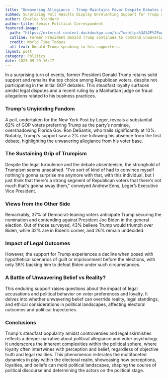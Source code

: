 ```yaml
---
title: "Unwavering Allegiance - Trump Maintains Favor Despite Debates Absence!"
subhed: Surprising Poll Results Display Unrelenting Support for Trump amidst Legal Troubles
author: Charles Standard
author-title: Senior Political Correspondent
featured-image: 
  path: "https://external-content.duckduckgo.com/iu/?u=https%3A%2F%2Fworldtimetodays.com%2Fwp-content%2Fuploads%2F2023%2F09%2F1695693544_img-780x470.jpg&f=1&nofb=1&ipt=40b3aa7766d1cfa82575bf8c327a0fc60ca4e007b7a5564f325fa56e03edf467&ipo=images"
  cutline: Former President Donald Trump continues to command unwavering support from the Republican voter base.
  credit: World Time Todays
  alt-text: Donald Trump speaking to his supporters.
layout: post
category: Politics
date: 2023-09-29 16:17
---
```


In a surprising turn of events, former President Donald Trump retains solid support and remains the top choice among Republican voters, despite not participating in the initial GOP debates. This steadfast loyalty surfaces amidst legal disputes and a recent ruling by a Manhattan judge on fraud allegations related to his business practices.

### Trump's Unyielding Fandom
A poll, undertaken for the New York Post by Leger, reveals a substantial 62% of GOP voters preferring Trump as the party’s nominee, overshadowing Florida Gov. Ron DeSantis, who trails significantly at 10%. Notably, Trump's support saw a 2% rise following his absence from the first debate, highlighting the unwavering allegiance from his voter base.

### The Sustaining Grip of Trumpism
Despite the legal turbulence and the debate absenteeism, the stronghold of Trumpism seems unscathed. "I've sort of kind of had to convince myself nothing's gonna surprise me anymore with that, with this individual, but I just think that there's a strong segment of Republican voters that there's not much that's gonna sway them," conveyed Andrew Enns, Leger’s Executive Vice President.

### Views from the Other Side
Remarkably, 37% of Democrat-leaning voters anticipate Trump securing the nomination and contending against President Joe Biden in the general election. Out of those surveyed, 43% believe Trump would triumph over Biden, while 32% are in Biden’s corner, and 26% remain undecided.

### Impact of Legal Outcomes
However, the support for Trump experiences a decline when posed with hypothetical scenarios of guilt or imprisonment before the elections, with only 36% backing him to defeat Biden under such circumstances.

### A Battle of Unwavering Belief vs Reality?
This enduring support raises questions about the impact of legal accusations and political behavior on voter preferences and loyalty. It delves into whether unwavering belief can override reality, legal standings, and ethical considerations in political landscapes, affecting electoral outcomes and political trajectories.

### Conclusions
Trump's steadfast popularity amidst controversies and legal skirmishes reflects a deeper narrative about political allegiance and voter psychology. It underscores the inherent complexities within the political sphere, where loyalty often intertwines with perception and belief, regardless of objective truth and legal realities. This phenomenon reiterates the multifaceted dynamics in play within the electoral realm, showcasing how perceptions, loyalties, and beliefs can mold political landscapes, shaping the course of political discourse and determining the actors on the political stage.
